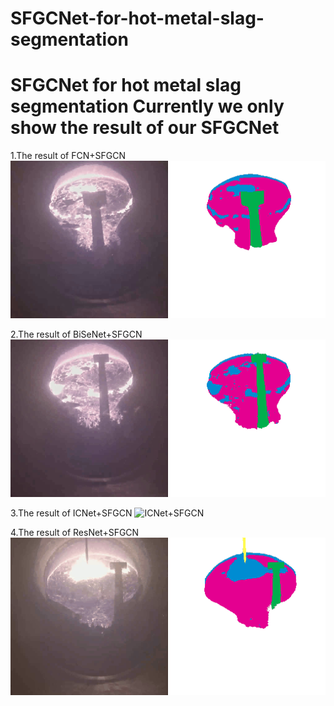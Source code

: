 # SFGCNet-for-hot-metal-slag-segmentation
SFGCNet for hot metal slag segmentation
Currently we only show the result of our SFGCNet
=========================

1.The result of FCN+SFGCN
![FCN+SFGCN](https://github.com/ustbzjf1/SFGCNet-for-hot-metal-slag-segmentation/blob/master/visual/2-111.gif)

2.The result of BiSeNet+SFGCN
![BiSeNet+SFGCN](https://github.com/ustbzjf1/SFGCNet-for-hot-metal-slag-segmentation/blob/master/visual/2-50.gif)


3.The result of ICNet+SFGCN
![ICNet+SFGCN](https://github.com/ustbzjf1/SFGCNet-for-hot-metal-slag-segmentation/blob/master/visual/2-92.gif)

4.The result of ResNet+SFGCN
![ResNet+SFGCN](https://github.com/ustbzjf1/SFGCNet-for-hot-metal-slag-segmentation/blob/master/visual/3-105.gif)
